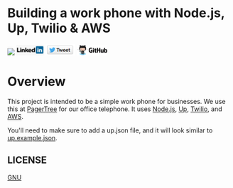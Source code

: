 # Building a work phone with Node.js, Up, Twilio & AWS

![](https://img.shields.io/badge/license-GNU-blue.svg)
[![LinkedIn](https://raw.githubusercontent.com/USDevOps/mywechat-slack-group/master/images/linkedin.png)](https://www.linkedin.com/in/austin-miller-b2b43b36/) [![Twitter](https://raw.githubusercontent.com/USDevOps/mywechat-slack-group/master/images/twitter.png)](https://twitter.com/armiiller)  [![Github](https://raw.githubusercontent.com/USDevOps/mywechat-slack-group/master/images/github.png)](https://github.com/armiiller)

# Overview

This project is intended to be a simple work phone for businesses. We use this at [PagerTree](https://pagertree.com) for our office telephone. It uses [Node.js](https://nodejs.org/), [Up](https://github.com/apex/up), [Twilio](https://www.twilio.com/), and [AWS](https://aws.amazon.com/).

You'll need to make sure to add a up.json file, and it will look similar to [up.example.json](up.example.json).

## LICENSE
[GNU](LICENSE)
